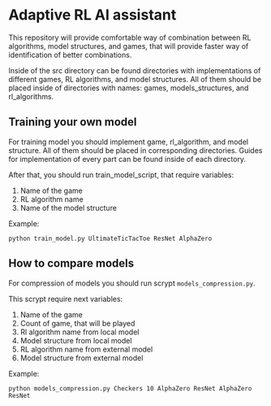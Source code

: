 # Adaptive RL AI assistant

This repository will provide comfortable way of combination between RL algorithms, model structures, and games, that
will provide faster way of identification of better combinations.

Inside of the src directory can be found directories with implementations of different games, RL algorithms, and model
structures. All of them should be placed inside of directories with names: games, models_structures, and rl_algorithms.

## Training your own model

For training model you should implement game, rl_algorithm, and model structure. All of them should be placed in
corresponding directories. Guides for implementation of every part can be found inside of each directory.

After that, you should run train_model_script, that require variables:

1) Name of the game
2) RL algorithm name
2) Name of the model structure

Example:

``
python train_model.py UltimateTicTacToe ResNet AlphaZero
``

## How to compare models

For compression of models you should run scrypt `models_compression.py`. 

This scrypt require next variables:

1) Name of the game
2) Count of game, that will be played
3) Rl algorithm name from local model
4) Model structure from local model
5) RL algorithm name from external model
6) Model structure from external model

Example:

``
python models_compression.py Checkers 10 AlphaZero ResNet AlphaZero ResNet
``
